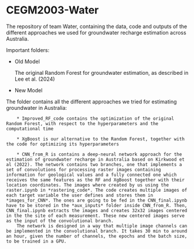 # CEGM2003-Water

The repository of team Water, containing the data, code and outputs of the different approaches we used for groundwater recharge estimation across Australia. 

Important folders:

* Old Model

    The original Random Forest for groundwater estimation, as described in Lee et al. (2024) 

* New Model

The folder contains all the different approaches we tried for estimating groundwater in Australia:
    
        * Improved_RF_code contains the optimization of the original Random Forest, with respect to the hyperparameters and the computational time

        * XgBoost is our alternative to the Random Forest, together with the code for optimizing its hyperparameters

        * CNN_from_R is contains a deep-neural network approach for the estimation of groundwater recharge in Australia based on Kirkwood et al (2022). The network contains two branches, one that implements a set of convolutions for processing raster images containing information for geological values and a fully connected one which receives the same features as the RF and XgBoost together with their location coordinates. The images where created by us using the raster.ipynb in *rastering_code*. The code creates multiple images of each target variable the user defines and stores them in *images_for_CNN*. The ones are going to be fed in the CNN_final.ipynb have to be stored in the *aux_inputs* folder inside CNN_from_R. Then, CNN_final.ipynb extracts the images and creates 32x32 images centered in the the site of each measurement. These new centered images serve as the input of the convolutional branch. 
        The network is designed in a way that multiple image channels can be implemented in the convolutional branch. It takes 30 min to around an hour, given the number of channels, the epochs and the batch size, to be trained in a GPU.   